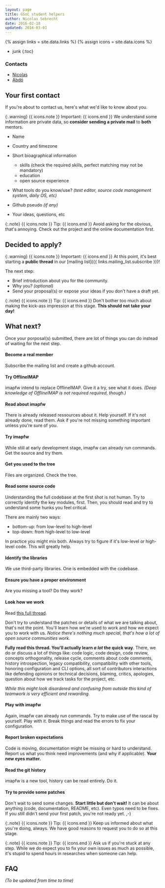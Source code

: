 ```yaml
---
layout: page
title: GSoC student helpers
author: Nicolas Sebrecht
date: 2016-02-18
updated: 2016-03-01
---
```


{% assign links = site.data.links %}
{% assign icons = site.data.icons %}

* junk
{:toc}

### Contacts

* [Nicolas](mailto:nicolas.s-dev@laposte.net)
* [Abdó](mailto:abdo.roig@gmail.com)

## Your first contact

If you're about to contact us, here's what we'd like to know about you.

{:.warning}
{{ icons.note }} Important: {{ icons.end }}
We understand some information are private data, so **consider sending a private mail** to **both** mentors.

* Name
* Country and timezone
* Short bioagraphical information
  - skills (check the required skills, perfect matching may not be mandatory)
  - education
  - open source experience
* What tools do you know/use? *(text editor, source code management system, daily OS, etc)*
* Github pseudo *(if any)*

* Your ideas, questions, etc

{:.note}
{{ icons.note }} Tip: {{ icons.end }}
Avoid asking for the obvious, that's annoying. Check out the project and the online documentation first.


## Decided to apply?

{:.warning}
{{ icons.note }} Important: {{ icons.end }}
At this point, it's best starting a **public thread** in our [mailing list]({{ links.mailing_list.subscribe }})!

The next step:

* Brief introduction about you for the community.
* Why you? *(optional)*
* Send your proposal(s) or expose your ideas if you don't have a draft yet.

{:.note}
{{ icons.note }} Tip: {{ icons.end }}
Don't bother too much about making the kick-ass impression at this stage. **This should not take your day!**


## What next?

Once your porposal(s) submitted, there are lot of things you can do instead of waiting for the next step.

#### Become a real member

Subscribe the mailing list and create a github account.

#### Try OfflineIMAP

imapfw intend to replace OfflineIMAP. Give it a try, see what it does. *(Deep knowledge of OfflineIMAP is not required required, though.)*

#### Read about imapfw

There is already released ressources about it. Help yourself. If it's not already done, read them. Ask if you're not missing something important unless you're sure of you.

#### Try imapfw

While still at early development stage, imapfw can already run commands. Get the source and try them.

#### Get you used to the tree

Files are organized. Check the tree.

#### Read some source code

Understanding the full codebase at the first shot is not human. Try to correctly identify the key modules, first. Then, you should read and try to understand some hunks you feel critical.

There are mainly two ways:

* bottom-up: from low-level to high-level
* top-down: from high-level to low-level

In practice you might mix both. Always try to figure if it's low-level or high-level code. This will greatly help.

#### Identify the libraries

We use third-party libraries. One is embedded with the codebase.

#### Ensure you have a proper environment

Are you missing a tool? Do they work?

#### Look how we work

Read [this full thread](http://thread.gmane.org/gmane.mail.imap.offlineimap.general/7064).

Don't try to understand the patches or details of what we are talking about, that's not the point. You'll learn how we're used to work and how we expect you to work with us. *Notice there's nothing much special, that's how a lot of open source communities work.*

**Fully read this thread. You'll actually learn *a lot* the quick way**. There, we do or discuss a lot of things like: code logic, code design, code review, concepts orthogonality, release cycle, comments about code comments, history introspection, legacy compatibility, compatibility with other tools, honoring configuration and CLI options, all sort of contributors interactions like defending opinions or technical decisions, blaming, critics, apologies, question about how we track tasks for the project, etc.

*While this might look disordered and confusing from outside this kind of teamwork is very efficient and rewarding.*

#### Play with imapfw

Again, imapfw can already run commands. Try to make use of the rascal by yourself. Play with it. Break things and read the errors to fix your configuration.

#### Report broken expectations

Code is moving, documentation might be missing or hard to understand. Report us what you think need improvements (and why if applicable). **Your new eyes matter.**

#### Read the git history

imapfw is a new tool, history can be read entirely. Do it.

#### Try to provide some patches

Don't wait to send some changes. **Start little but don't wait!** It can be about anything (code, documentation, README, etc). Even typos need to be fixes. If you still didn't send your first patch, you're not ready yet. ,-)

{:.note}
{{ icons.note }} Tip: {{ icons.end }}
Keep us informed about what you're doing, always. We have good reasons to request you to do so at this stage.

{:.note}
{{ icons.note }} Tip: {{ icons.end }}
Ask us if you're stuck at any step. While we do expect you to fix your own issues as much as possible, it's stupid to spend hours in researches when someone can help.


## FAQ

*(To be updated from time to time)*
